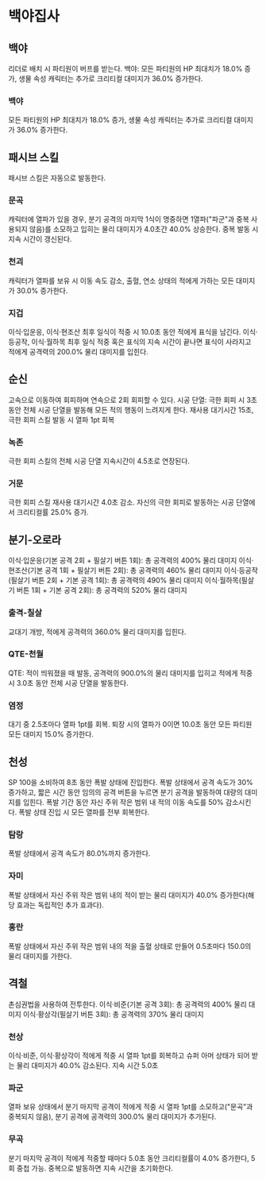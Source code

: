 # 백야집사

## 백야

리더로 배치 시 파티원이 버프를 받는다.
백야: 모든 파티원의 HP 최대치가 18.0% 증가, 생물 속성 캐릭터는 추가로 크리티컬 대미지가 36.0% 증가한다.

### 백야

모든 파티원의 HP 최대치가 18.0% 증가, 생물 속성 캐릭터는 추가로 크리티컬 대미지가 36.0% 증가한다.

## 패시브 스킬

패시브 스킬은 자동으로 발동한다.

### 문곡

캐릭터에 열파가 있을 경우, 분기 공격의 마지막 1식이 명중하면 1열파("파군"과 중복 사용되지 않음)를 소모하고 입히는 물리 대미지가 4.0초간 40.0% 상승한다. 중복 발동 시 지속 시간이 갱신된다.

### 천괴

캐릭터가 열파를 보유 시 이동 속도 감소, 출혈, 연소 상태의 적에게 가하는 모든 대미지가 30.0% 증가한다.

### 지겁

이식·입운응, 이식·현조산 최후 일식이 적중 시 10.0초 동안 적에게 표식을 남긴다. 이식·등공작, 이식·월하목 최후 일식 적중 혹은 표식의 지속 시간이 끝나면 표식이 사라지고 적에게 공격력의 200.0% 물리 대미지를 입힌다.

## 순신

고속으로 이동하여 회피하며 연속으로 2회 회피할 수 있다.
시공 단열: 극한 회피 시 3초 동안 전체 시공 단열을 발동해 모든 적의 행동이 느려지게 한다. 재사용 대기시간 15초, 극한 회피 스킬 발동 시 열파 1pt 회복

### 녹존

극한 회피 스킬의 전체 시공 단열 지속시간이 4.5초로 연장된다.

### 거문

극한 회피 스킬 재사용 대기시간 4.0초 감소. 자신의 극한 회피로 발동하는 시공 단열에서 크리티컬률 25.0% 증가.

## 분기-오로라

이식·입운응(기본 공격 2회 + 필살기 버튼 1회): 총 공격력의 400% 물리 대미지
이식·현조산(기본 공격 1회 + 필살기 버튼 2회): 총 공격력의 460% 물리 대미지
이식·등공작(필살기 버튼 2회 + 기본 공격 1회): 총 공격력의 490% 물리 대미지
이식·월하목(필살기 버튼 1회 + 기본 공격 2회): 총 공격력의 520% 물리 대미지

### 출격-칠살

교대기 개방, 적에게 공격력의 360.0% 물리 대미지를 입힌다.

### QTE-천월

QTE: 적이 띄워졌을 때 발동, 공격력의 900.0%의 물리 대미지를 입히고 적에게 적중 시 3.0초 동안 전체 시공 단열을 발동한다.

### 염정

대기 중 2.5초마다 열파 1pt를 회복. 퇴장 시의 열파가 0이면 10.0초 동안 모든 파티원 모든 대미지 15.0% 증가한다.

## 천성

SP 100을 소비하여 8초 동안 폭발 상태에 진입한다.
폭발 상태에서 공격 속도가 30% 증가하고, 짧은 시간 동안 임의의 공격 버튼을 누르면 분기 공격을 발동하여 대량의 대미지를 입힌다.
폭발 기간 동안 자신 주위 작은 범위 내 적의 이동 속도를 50% 감소시킨다.
폭발 상태 진입 시 모든 열파를 전부 회복한다.

### 탐랑

폭발 상태에서 공격 속도가 80.0%까지 증가한다.

### 자미

폭발 상태에서 자신 주위 작은 범위 내의 적이 받는 물리 대미지가 40.0% 증가한다(해당 효과는 독립적인 추가 효과다).

### 홍란

폭발 상태에서 자신 주위 작은 범위 내의 적을 출혈 상태로 만들어 0.5초마다 150.0의 물리 대미지를 가한다.

## 격철

촌심권법을 사용하여 전투한다.
이식·비준(기본 공격 3회): 총 공격력의 400% 물리 대미지
이식·황상각(필살기 버튼 3회): 총 공격력의 370% 물리 대미지

### 천상

이식·비준, 이식·황상각이 적에게 적중 시 열파 1pt를 회복하고 슈퍼 아머 상태가 되어 받는 물리 대미지가 40.0% 감소된다. 지속 시간 5.0초

### 파군

열파 보유 상태에서 분기 마지막 공격이 적에게 적중 시 열파 1pt를 소모하고("문곡"과 중복되지 않음), 분기 공격에 공격력의 300.0% 물리 대미지가 추가된다.

### 무곡

분기 마지막 공격이 적에게 적중할 때마다 5.0초 동안 크리티컬률이 4.0% 증가한다, 5회 중첩 가능. 중복으로 발동하면 지속 시간을 초기화한다.
